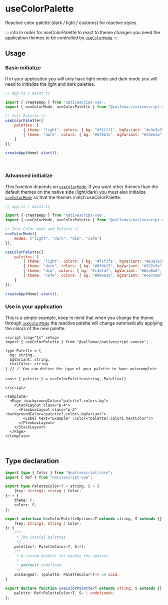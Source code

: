 
# useColorPalette

Reactive color palette (dark / light / customs) for reactive styles. 
<br />

::: info
In order for useColorPalette to react to theme changes you need the application themes to be controlled by [`useColorMode`](/core/useColorMode/)
:::

## Usage

### Basic initialize

If in your application you will only have light mode and dark mode you will need to initialize the light and dark palettes.

```js
// app.ts / maint.ts

import { createApp } from 'nativescript-vue';
import { useColorMode, useColorPalette } from "@vallemar/nativescript-vueuse";

/* Init Palette */
useColorPalette({ 
    palettes: [
        { theme: "light", colors: { bg: "#f1f1f1", bgVariant: "#e3e3e3", textColor: "black" } },
        { theme: "dark", colors: { bg: "#0f0b15", bgVariant: "#292e3a", textColor: "#9bd1c3" } }
    ] 
});

createApp(Home).start();
```
<br />

### Advanced initialize

This function depends on [`useColorMode`](/core/useColorMode/). If you want other themes than the default themes on the native side (light/dark) you must also initialize [`useColorMode`](/core/useColorMode/) so that the themes match useColorPalette.

```js
// app.ts / maint.ts

import { createApp } from 'nativescript-vue';
import { useColorMode, useColorPalette } from "@vallemar/nativescript-vueuse";

/* Init Color mode and Palette */
useColorMode({
    modes: ["light", "dark", "dim", "cafe"]
});

useColorPalette({ 
    palettes: [
        { theme: "light", colors: { bg: "#f1f1f1", bgVariant: "#e3e3e3", textColor: "black" } },
        { theme: "dark", colors: { bg: "#0f0b15", bgVariant: "#292e3a", textColor: "#9bd1c3" } },
        { theme: "dim", colors: { bg: "#c4dfdf", bgVariant: "#8ea8a8", textColor: "#252525" } },
        { theme: "cafe", colors: { bg: "#884a39", bgVariant: "#c07c68", textColor: "#ffe6d8" } },
    ] 
});

createApp(Home).start();
```

### Use in your application
This is a simple example, keep in mind that when you change the theme through [`useColorMode`](/core/useColorMode/) the reactive palette will change automatically applying the colors of the new palette.


```vue
<script lang="ts" setup>
import { useColorPalette } from "@vallemar/nativescript-vueuse";

type Patelle = { 
  bg: string, 
  bgVariant: string, 
  textColor: string 
} // 🪄 You can define the type of your palette to have autocomplete

const { palette } = useColorPalette<string, Patelle>()

</script>

<template>
  <Page :backgroundColor="palette?.colors.bg">
    <StackLayout class="p-4">
      <FlexboxLayout class="p-2" :backgroundColor="palette?.colors.bgVariant">
        <Label text="Example" :color="palette?.colors.textColor"/>
      </FlexboxLayout>
    </StackLayout>
  </Page>
</template>

```

<br />

## Type declaration

```ts
import type { Color } from "@nativescript/core";
import { Ref } from "nativescript-vue";

export type PaletteColor<T = string, S = {
    [key: string]: string | Color;
}> = {
    theme: T;
    colors: S;
};

export interface UseColorPaletteOptions<T extends string, S extends {} = {
    [key: string]: string | Color;
}> {
    /**
     * The initial palettes
     */
    palettes?: PaletteColor<T, S>[];
    /**
     * A custom handler for handle the updates.
     *
     * @default undefined
     */
    onChanged?: (palette: PaletteColor<T>) => void;
}

export declare function useColorPalette<T extends string, S extends {} = {}>(options?: UseColorPaletteOptions<T, S>): {
    palette: Ref<PaletteColor<T, S> | undefined>;
};
```